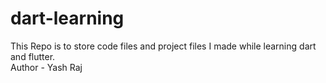 # dart-learning
This Repo is to store code files and project files I made while learning dart and flutter.
<br>
Author - Yash Raj
